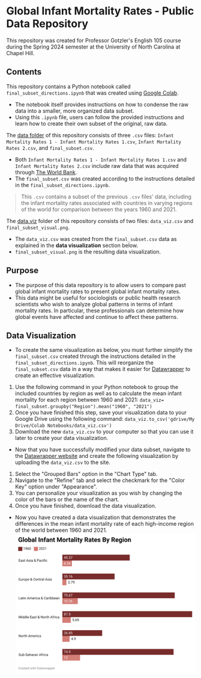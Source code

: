 # Global Infant Mortality Rates - Public Data Repository
This repository was created for Professor Gotzler's English 105 course during the Spring 2024 semester at the University of North Carolina at Chapel Hill.

## Contents
This repository contains a Python notebook called `final_subset_directions.ipynb` that was created using [Google Colab](https://colab.google/).
* The notebook itself provides instructions on how to condense the raw data into a smaller, more organized data subset.
* Using this `.ipynb` file, users can follow the provided instructions and learn how to create their own subset of the original, raw data.

The [data folder](/data) of this repository consists of three `.csv` files: `Infant Mortality Rates 1 - Infant Mortality Rates 1.csv`, `Infant Mortality Rates 2.csv`, and `final_subset.csv`.
* Both `Infant Mortality Rates 1 - Infant Mortality Rates 1.csv` and `Infant Mortality Rates 2.csv` include raw data that was acquired through [The World Bank](https://data.worldbank.org/indicator/SP.DYN.IMRT.IN).
* The `final_subset.csv` was created according to the instructions detailed in the `final_subset_directions.ipynb`.
> This `.csv` contains a subset of the previous `.csv` files' data, including the infant mortality rates associated with countries in varying regions of the world for comparison between the years 1960 and 2021.

The [data.viz](/data.viz) folder of this repository consists of two files: `data_viz.csv` and `final_subset_visual.png`.
* The `data_viz.csv` was created from the `final_subset.csv` data as explained in the __data visualization__ section below.
* `final_subset_visual.png` is the resulting data visualization.


## Purpose 
* The purpose of this data repository is to allow users to compare past global infant mortality rates to present global infant mortality rates.
* This data might be useful for sociologists or public health research scientists who wish to analyze global patterns in terms of infant mortality rates. In particular, these professionals can determine how global events have affected and continue to affect these patterns.

## Data Visualization
* To create the same visualization as below, you must further simplify the `final_subset.csv` created through the instructions detailed in the `final_subset_directions.ipynb`. This will reorganize the `final_subset.csv` data in a way that makes it easier for [Datawrapper](https://www.datawrapper.de/charts) to create an effective visualization.
1. Use the following command in your Python notebook to group the included countries by region as well as to calculate the mean infant mortality for each region between 1960 and 2021: `data_viz= final_subset.groupby("Region").mean("1960", "2021")`
2. Once you have finished this step, save your visualization data to your Google Drive using the following command: `data_viz.to_csv('gdrive/My Drive/Colab Notebooks/data_viz.csv')`
3. Download the new `data_viz.csv` to your computer so that you can use it later to create your data visualization.
* Now that you have successfully modified your data subset, navigate to the [Datawrapper website](https://www.datawrapper.de/charts) and create the following visualization by uploading the `data_viz.csv` to the site.
1. Select the "Grouped Bars" option in the "Chart Type" tab.
2. Navigate to the "Refine" tab and select the checkmark for the "Color Key" option under "Appearance".
3. You can personalize your visualization as you wish by changing the color of the bars or the name of the chart.
4. Once you have finished, download the data visualization.
* Now you have created a data visualization that demonstrates the differences in the mean infant mortality rate of each high-income region of the world between 1960 and 2021.
  ![data-viz](/data.viz/final_subset_visual.png)
